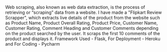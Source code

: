 Web scraping, also known as web data extraction, is the process of retrieving or “scraping” data from a website. I have made a "Flipkart Review Scrapper", which extracts live details of the product from the website such as Product Name, Product Overall Rating, Product Price, Customer Name, Customer Rating, Comment Heading and Customer Comments depending on the product searched by the user. It scraps the first 10 comments of the product and displays it. Framework Used - Flask, For Deployment - Heroku and For Coding - Pycharm
